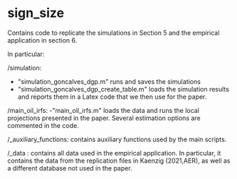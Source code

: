 # sign_size
 Contains code to replicate the simulations in Section 5 and the empirical application in section 6.

In particular: 

/simulation: 
 - "simulation_goncalves_dgp.m" runs and saves the simulations
 - "simulation_goncalves_dgp_create_table.m" loads the simulation results and reports them in a Latex code that we then use for the paper.

/main_oil_irfs: 
-"main_oil_irfs.m" loads the data and runs the local projections presented in the paper. Several estimation options are commented in the code.

/_auxiliary_functions: contains auxiliary functions used by the main scripts.

/_data : contains all data used in the empirical application. In particular, it contains the data from the replication files in Kaenzig (2021,AER), as well as a different database not used in the paper.

